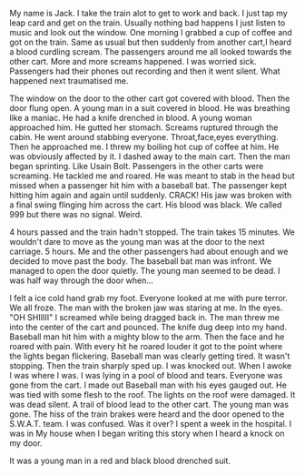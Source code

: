 My name is Jack. I take the train alot to get to work and back. I just tap my leap card and get on the train. Usually nothing bad happens I just listen to music and look out the window. One morning I grabbed a cup of coffee and got on the train. Same as usual but then suddenly from another cart,I heard a blood curdling scream. The passengers around me all looked towards the other cart. More and more screams happened. I was worried sick. Passengers had their phones out recording and then it went silent. What happened next traumatised me. 


The window on the door to the other cart got covered with blood. Then the door flung open. A young man in a suit covered in blood. He was breathing like a maniac. He had a knife drenched in blood. A young woman approached him. He gutted her stomach. Screams ruptured through the cabin. He went around stabbing everyone. Throat,face,eyes everything. Then he approached me. I threw my boiling hot cup of coffee at him. He was obviously affected by it. I dashed away to the main cart. Then the man began sprinting. Like Usain Bolt. Passengers in the other carts were screaming. He tackled me and roared. He was meant to stab in the head but missed when a passenger hit him with a baseball bat.
The passenger kept hitting him again and again until suddenly.
CRACK!
His jaw was broken with a final swing flinging him across the cart. His blood was black. We called 999 but there was no signal. Weird.

4 hours passed and the train hadn't stopped. The train takes 15 minutes. We wouldn't dare to move as the young man was at the door to the next carriage. 5 hours. Me and the other passengers had about enough and we decided to move past the body. The baseball bat man was infront. We managed to open the door quietly. The young man seemed to be dead. I was half way through the door when...


I felt a ice cold hand grab my foot. Everyone looked at me with pure terror. We all froze. The man with the broken jaw was staring at me. In the eyes. "OH SHIIIII" I screamed while being dragged back in. The man threw me into the center of the cart and pounced. The knife dug deep into my hand. Baseball man hit him with a mighty blow to the arm. Then the face and he roared with pain. With every hit he roared louder it got to the point where the lights began flickering. Baseball man was clearly getting tired. It wasn't stopping. Then the train sharply sped up. I was knocked out. When I awoke I was where I was. I was lying in a pool of blood and tears. Everyone was gone from the cart. I made out Baseball man with his eyes gauged out. He was tied with some flesh to the roof. The lights on the roof were damaged. It was dead silent. A trail of blood lead to the other cart. The young man was gone. The hiss of the train brakes were heard and the door opened to the S.W.A.T. team. I was confused. Was it over? I spent a week in the hospital. I was in My house when I began writing this story when I heard a knock on my door.





It was a young man in a red and black blood drenched suit.